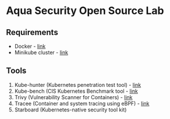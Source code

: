 # Aqua Security Open Source Lab

## Requirements

- Docker - [link](https://docs.docker.com/get-started/)
- Minikube cluster - [link](https://minikube.sigs.k8s.io/docs/start/)

## Tools

1. Kube-hunter (Kubernetes penetration test tool) - [link](https://github.com/glidercode/aquasecurity/blob/main/kube_hunter.md)
2. Kube-bench (CIS Kubernetes Benchmark tool - [link](https://github.com/glidercode/aquasecurity/blob/main/kube_bench.md) 
3. Trivy (Vulnerability Scanner for Containers) - [link](https://github.com/glidercode/aquasecurity/blob/main/trivy.md)
4. Tracee (Container and system tracing using eBPF) - [link](https://github.com/glidercode/aquasecurity/blob/main/tracee.md)
5. Starboard (Kubernetes-native security tool kit)
